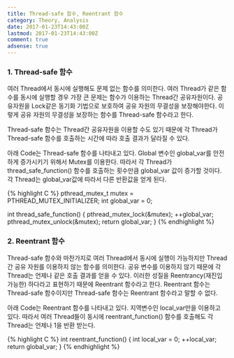 ```yaml
---
title: Thread-safe 함수, Reentrant 함수
category: Theory, Analysis
date: 2017-01-23T14:43:00Z
lastmod: 2017-01-23T14:43:00Z
comment: true
adsense: true
---
```


### 1. Thread-safe 함수

여러 Thread에서 동시에 실행해도 문제 없는 함수를 의미한다. 여러 Thread가 같은 함수를 동시에 실행할 경우 가장 큰 문제는 함수가 이용하는 Thread간 공유자원이다. 공유자원을 Lock같은 동기화 기법으로 보호하여 공유 자원의 무결성을 보장해야한다. 이렇게 공유 자원의 무결성을 보장하는 함수를 Thread-safe 함수라고 한다.

Thread-safe 함수는 Thread간 공유자원을 이용할 수도 있기 때문에 각 Thread가 Thread-safe 함수를 호출하는 시간에 따라 호출 결과가 달라질 수 있다.

아래 Code는 Thread-safe 함수를 나타내고 있다. Global 변수인 global_var를 안전하게 증가시키기 위해서 Mutex를 이용한다. 따라서 각 Thread가 thread_safe_function() 함수를 호출하는 횟수만큼 global_var 값이 증가할 것이다. 각 Thread는 global_var값에 따라서 다른 반환값을 얻게 된다.

{% highlight C %}
pthread_mutex_t mutex = PTHREAD_MUTEX_INITIALIZER;
int global_var = 0;

int thread_safe_function()
{
    pthread_mutex_lock(&mutex);
    ++global_var;
    pthread_mutex_unlock(&mutex);
    return global_var;
}
{% endhighlight %}

### 2. Reentrant 함수

Thread-safe 함수와 마찬가지로 여러 Thread에서 동시에 실행이 가능하지만 Thread간 공유 자원를 이용하지 않는 함수를 의미한다. 공유 변수를 이용하지 않기 때문에 각 Thread는 언제나 같은 호출 결과를 얻을 수 있다. 이러한 성질을 Reentrancy(재진입 가능한) 하다라고 표현하기 때문에 Reentrant 함수라고 한다. Reentrant 함수는 Thread-safe 함수이지만 Thread-safe 함수는 Reentrant 함수라고 말할 수 없다.

아래 Code는 Reentrant 함수를 나타내고 있다. 지역변수인 local_var만을 이용하고 있다. 따라서 여러 Thread들이 동시에 reentrant_function() 함수를 호출해도 각 Thread는 언제나 1을 반환 받는다.

{% highlight C %}
int reentrant_function()
{
    int local_var = 0;
    ++local_var;
    return global_var;
}
{% endhighlight %}
